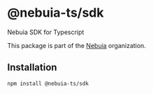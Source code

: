 # @nebuia-ts/sdk

Nebuia SDK for Typescript

This package is part of the [Nebuia](https://nebuia.com) organization.

## Installation

```bash
npm install @nebuia-ts/sdk
```
